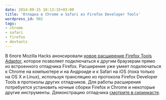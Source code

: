 ```yaml
---
date: 2014-09-15 10:13:15+03:00
title: 'Отладка в Chrome и Safari из Firefox Developer Tools'
wordpress_id: 902
tags:
- chrome
- safari
- firefox
- devtools
---
```


В блоге Mozilla Hacks анонсировали [новое расширение Firefox Tools Adaptor](https://developer.mozilla.org/en-US/docs/Tools/Firefox_Tools_Adapter), которое позволяет подключаться к другим браузерам прямо из встроенного отладчика Firefox. Расширение уже умеет подключаться к Chrome на компьютере и на Андроиде и к Safari на iOS (пока только на OS X и Linux), используя трансляцию из протокола Firefox Developer Tools в протоколы других отладчиков. Для работы расширения потребуется установить ночные сборки Firefox и Chrome и некоторые другие инструменты. Демонстрацию отладчика [смотрите в скринкасте](https://www.youtube.com/watch?v=kEFbQwB81RE).
